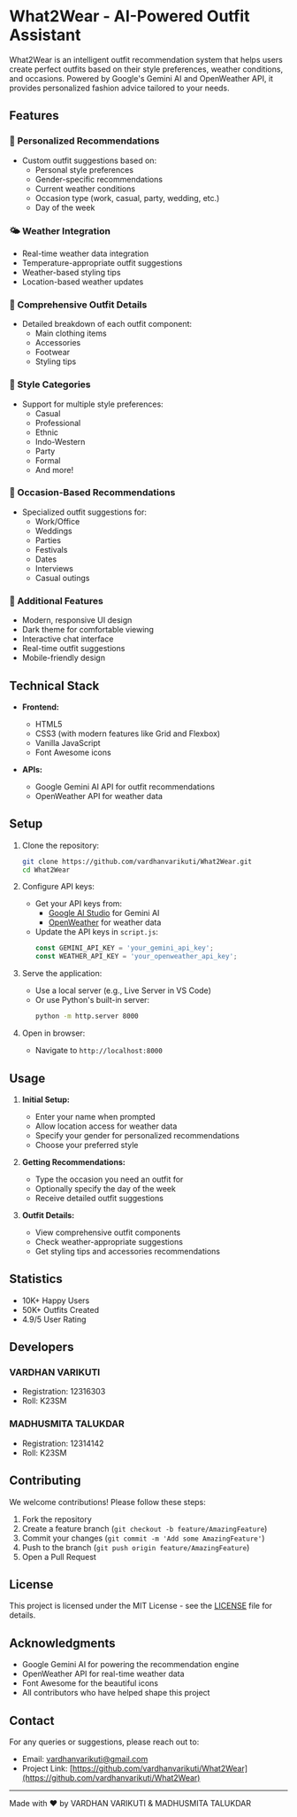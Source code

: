# What2Wear - AI-Powered Outfit Assistant

What2Wear is an intelligent outfit recommendation system that helps users create perfect outfits based on their style preferences, weather conditions, and occasions. Powered by Google's Gemini AI and OpenWeather API, it provides personalized fashion advice tailored to your needs.

## Features

### 🎯 Personalized Recommendations
- Custom outfit suggestions based on:
  - Personal style preferences
  - Gender-specific recommendations
  - Current weather conditions
  - Occasion type (work, casual, party, wedding, etc.)
  - Day of the week

### 🌤️ Weather Integration
- Real-time weather data integration
- Temperature-appropriate outfit suggestions
- Weather-based styling tips
- Location-based weather updates

### 👔 Comprehensive Outfit Details
- Detailed breakdown of each outfit component:
  - Main clothing items
  - Accessories
  - Footwear
  - Styling tips

### 💅 Style Categories
- Support for multiple style preferences:
  - Casual
  - Professional
  - Ethnic
  - Indo-Western
  - Party
  - Formal
  - And more!

### 🎉 Occasion-Based Recommendations
- Specialized outfit suggestions for:
  - Work/Office
  - Weddings
  - Parties
  - Festivals
  - Dates
  - Interviews
  - Casual outings

### 💫 Additional Features
- Modern, responsive UI design
- Dark theme for comfortable viewing
- Interactive chat interface
- Real-time outfit suggestions
- Mobile-friendly design

## Technical Stack

- **Frontend:**
  - HTML5
  - CSS3 (with modern features like Grid and Flexbox)
  - Vanilla JavaScript
  - Font Awesome icons

- **APIs:**
  - Google Gemini AI API for outfit recommendations
  - OpenWeather API for weather data

## Setup

1. Clone the repository:
   ```bash
   git clone https://github.com/vardhanvarikuti/What2Wear.git
   cd What2Wear
   ```

2. Configure API keys:
   - Get your API keys from:
     - [Google AI Studio](https://makersuite.google.com/app/apikey) for Gemini AI
     - [OpenWeather](https://openweathermap.org/api) for weather data
   - Update the API keys in `script.js`:
     ```javascript
     const GEMINI_API_KEY = 'your_gemini_api_key';
     const WEATHER_API_KEY = 'your_openweather_api_key';
     ```

3. Serve the application:
   - Use a local server (e.g., Live Server in VS Code)
   - Or use Python's built-in server:
     ```bash
     python -m http.server 8000
     ```

4. Open in browser:
   - Navigate to `http://localhost:8000`

## Usage

1. **Initial Setup:**
   - Enter your name when prompted
   - Allow location access for weather data
   - Specify your gender for personalized recommendations
   - Choose your preferred style

2. **Getting Recommendations:**
   - Type the occasion you need an outfit for
   - Optionally specify the day of the week
   - Receive detailed outfit suggestions

3. **Outfit Details:**
   - View comprehensive outfit components
   - Check weather-appropriate suggestions
   - Get styling tips and accessories recommendations

## Statistics

- 10K+ Happy Users
- 50K+ Outfits Created
- 4.9/5 User Rating

## Developers

### VARDHAN VARIKUTI
- Registration: 12316303
- Roll: K23SM

### MADHUSMITA TALUKDAR
- Registration: 12314142
- Roll: K23SM

## Contributing

We welcome contributions! Please follow these steps:

1. Fork the repository
2. Create a feature branch (`git checkout -b feature/AmazingFeature`)
3. Commit your changes (`git commit -m 'Add some AmazingFeature'`)
4. Push to the branch (`git push origin feature/AmazingFeature`)
5. Open a Pull Request

## License

This project is licensed under the MIT License - see the [LICENSE](LICENSE) file for details.

## Acknowledgments

- Google Gemini AI for powering the recommendation engine
- OpenWeather API for real-time weather data
- Font Awesome for the beautiful icons
- All contributors who have helped shape this project

## Contact

For any queries or suggestions, please reach out to:
- Email: vardhanvarikuti@gmail.com
- Project Link: [https://github.com/vardhanvarikuti/What2Wear](https://github.com/vardhanvarikuti/What2Wear)

---

Made with ❤️ by VARDHAN VARIKUTI & MADHUSMITA TALUKDAR 
